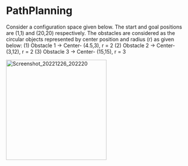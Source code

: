 # PathPlanning
Consider a configuration space given below. The start and goal positions are (1,1) and (20,20) respectively. The
obstacles are considered as the circular objects represented by center position and radius (r) as given below:
(1) Obstacle 1 → Center- (4.5,3), r = 2
(2) Obstacle 2 → Center- (3,12), r = 2
(3) Obstacle 3 → Center- (15,15), r = 3





<img width="275" alt="Screenshot_20221226_202220" src="https://user-images.githubusercontent.com/88950223/209560819-752d23c3-cb61-4a31-b6bd-e319d010effd.png">
